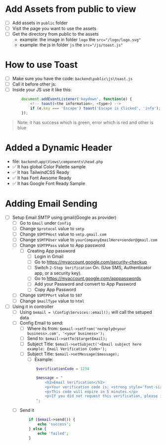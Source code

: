 # Add Assets from public to view
- [ ] Add assets in `public` folder
- [ ] Visit the page you want to use the assets
- [ ] Get the directory from public to the assets
    - example: the image in folder `logo` the `src="/logo/logo.svg"`
    - example: the js in folder `js` the `src="/js/toast.js"`

# How to use Toast
- [ ] Make sure you have the code: `backend\public\js\toast.js`
- [ ] Call it before other js: <script src="<?= base_url('js/toast.js') ?>"></script>
- [ ] Inside your JS use it like this:
    ```js
        document.addEventListener('keydown', function(e) {
            <!-- toast(<the information>, <type>) -->
            if (e.key === 'Escape') toast('Escape is Clicked', 'info');
        });
    ```
> Note: it has success which is green, error which is red and other is blue

# Added a Dynamic Header
- file: `backend\app\Views\components\head.php`
- ✅ It has global Color Palette sample
- ✅ It has TailwindCSS Ready
- ✅ It has Font Awsome Ready
- ✅ It has Google Font Ready Sample

#  Adding Email Sending
- [ ] Setup Email SMTP using gmail(Google as provider)
    - [ ] Go to `Email` under `Config`
    - [ ] Change `$protocol` value to `smtp`
    - [ ] Change `$SMTPHost` value to `smtp.gmail.com`
    - [ ] Change `$SMTPUser` value to `yourCompanyEmailHere+sender@gmail.com`
    - [ ] Change `$SMTPPass` value to App password
        - [ ] Creating App password
            - [ ] Login in Gmail
            - [ ] Go to https://myaccount.google.com/security-checkup
            - [ ] Switch `2-Step Verification` On. (Use SMS, Authenticator app, or a security key).
            - [ ] Go to https://myaccount.google.com/apppasswords
            - [ ] Add your Password and convert to App Password
            - [ ] Copy App Password
    - [ ] Change `$SMTPPort` value to `587`
    - [ ] Change `$mailType` value to `html`
- [ ] Using it in controller
    - [ ] Using `$email = \Config\Services::email();` will call the setuped data
    - [ ] Config Email to send:
        - [ ] Where its from: `$email->setFrom('noreply@<your business>.com', '<your business>');`
        - [ ] Send to: `$email->setTo($targetEmail);`
        - [ ] Subject Title: `$email->setSubject('<Email subject here example: Email Verification Code>');`
        - [ ] Subject Title: `$email->setMessage($message);`
            - [ ] Example: 
            ```php
                $verificationCode = 1234

                $message = "
                    <h2>Email Verification</h2>
                    <p>Your verification code is: <strong style='font-size: 24px; letter-spacing: 3px;'>{$verificationCode}</strong></p>
                    <p>This code will expire in 5 minutes.</p>
                    <p>If you did not request this verification, please ignore this email.</p>
                ";
            ```
    - [ ] Send it
        ```php
            if ($email->send()) {
                echo 'success';
            } else {
                echo 'failed';
            }
        ```